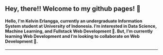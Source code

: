 <h2 styke="text-align=center"> Hey, there!! Welcome to my github pages! 👋 </h2>

#### Hello, I'm Kelvin Erlangga, currently an undergraduate Information System student at University of Indonesia.  I’m interested in Data Science, Machine Learning, and Fullstack Web Development 👀. But, I’m currently learning **Web Development** and I’m looking to collaborate on Web Development 💞️.

---


<!---
kelvin2007/kelvin2007 is a ✨ special ✨ repository because its `README.md` (this file) appears on your GitHub profile.
You can click the Preview link to take a look at your changes.
--->
